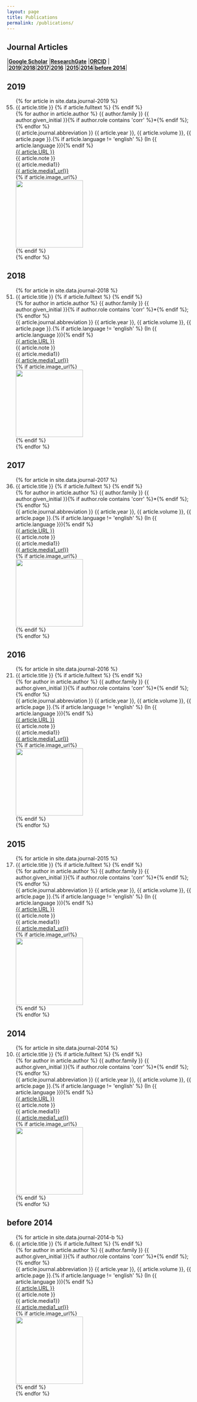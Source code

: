 ```yaml
---
layout: page
title: Publications
permalink: /publications/
---
```


## Journal Articles
|[**Google Scholar**](https://goo.gl/AgbNaK)
|[**ResearchGate**](https://www.researchgate.net/profile/Tao_Cheng13)
|[**ORCID**](http://orcid.org/0000-0003-4830-177X)
|  
|[**2019**](#2019)|[**2018**](#2018)|[**2017**](#2017)|[**2016**](#2016)
|[**2015**](#2015)|[**2014**](#2014)|[**before 2014**](#2014-b)|  

## <a name="2019"></a>2019

<div class='panel-pub'>
<ol start='55' reversed>
{% for article in site.data.journal-2019 %}
    <li>
    <div class="title">
    <span class="title">{{ article.title }}</span>
    {% if article.fulltext %}
        <a title="fulltext" href="{{ site.url }}/downloads/journal/{{ thesis.fulltext }}"><i class="fa fa-file-pdf-o"></i></a>
    {% endif %}
    </div>
    <div class='author'>
    {% for author in article.author %}
        <span class='{{ author.role }}'>{{ author.family }} {{ author.given_initial }}{% if author.role contains 'corr' %}*{% endif %}; </span>
    {% endfor %}
    </div>
    <div class="pubinfo">
    <span class="source">{{ article.journal.abbreviation }} </span><span class="year">{{ article.year }}, </span><span class="volume">{{ article.volume }}, </span><span class="page">{{ article.page }}.</span>{% if article.language != 'english' %}<span class="language"> (In {{ article.language }})</span>{% endif %}
    </div>
    <div class="url">
        <a href="{{ article.URL }}">{{ article.URL }}</a>
    </div>
    <div class="note">
        <span class="note">{{ article.note }}</span>
    </div>
    <div class="media1">
        <span class="media1">{{ article.media1}}</span>
    </div>
    <div class="media1_url">
        <a href="{{ article.media1_url}}">{{ article.media1_url}}</a>
    </div>
    {% if article.image_url%}
        <div class="image_url">
            <img src="{{ article.image_url}}" height="180" align="middle">
        </div>
    {% endif %}
    </li>
{% endfor %}
</ol>
</div>

## <a name="2018"></a>2018

<div class='panel-pub'>
<ol start='51' reversed>
{% for article in site.data.journal-2018 %}
    <li>
    <div class="title">
    <span class="title">{{ article.title }}</span>
    {% if article.fulltext %}
        <a title="fulltext" href="{{ site.url }}/downloads/journal/{{ thesis.fulltext }}"><i class="fa fa-file-pdf-o"></i></a>
    {% endif %}
    </div>
    <div class='author'>
    {% for author in article.author %}
        <span class='{{ author.role }}'>{{ author.family }} {{ author.given_initial }}{% if author.role contains 'corr' %}*{% endif %}; </span>
    {% endfor %}
    </div>
    <div class="pubinfo">
    <span class="source">{{ article.journal.abbreviation }} </span><span class="year">{{ article.year }}, </span><span class="volume">{{ article.volume }}, </span><span class="page">{{ article.page }}.</span>{% if article.language != 'english' %}<span class="language"> (In {{ article.language }})</span>{% endif %}
    </div>
    <div class="url">
        <a href="{{ article.URL }}">{{ article.URL }}</a>
    </div>
    <div class="note">
        <span class="note">{{ article.note }}</span>
    </div>
    <div class="media1">
        <span class="media1">{{ article.media1}}</span>
    </div>
    <div class="media1_url">
        <a href="{{ article.media1_url}}">{{ article.media1_url}}</a>
    </div>
    {% if article.image_url%}
        <div class="image_url">
            <img src="{{ article.image_url}}" height="180" align="middle">
        </div>
    {% endif %}
    </li>
{% endfor %}
</ol>
</div>


## <a name="2017"></a>2017

<div class='panel-pub'>
<ol start='36' reversed>
{% for article in site.data.journal-2017 %}
    <li>
    <div class="title">
    <span class="title">{{ article.title }}</span>
    {% if article.fulltext %}
        <a title="fulltext" href="{{ site.url }}/downloads/journal/{{ thesis.fulltext }}"><i class="fa fa-file-pdf-o"></i></a>
    {% endif %}
    </div>
    <div class='author'>
    {% for author in article.author %}
        <span class='{{ author.role }}'>{{ author.family }} {{ author.given_initial }}{% if author.role contains 'corr' %}*{% endif %}; </span>
    {% endfor %}
    </div>
    <div class="pubinfo">
    <span class="source">{{ article.journal.abbreviation }} </span><span class="year">{{ article.year }}, </span><span class="volume">{{ article.volume }}, </span><span class="page">{{ article.page }}.</span>{% if article.language != 'english' %}<span class="language"> (In {{ article.language }})</span>{% endif %}
    </div>
    <div class="url">
        <a href="{{ article.URL }}">{{ article.URL }}</a>
    </div>
    <div class="note">
        <span class="note">{{ article.note }}</span>
    </div>
    <div class="media1">
        <span class="media1">{{ article.media1}}</span>
    </div>
    <div class="media1_url">
        <a href="{{ article.media1_url}}">{{ article.media1_url}}</a>
    </div>
    {% if article.image_url%}
        <div class="image_url">
            <img src="{{ article.image_url}}" height="180" align="middle">
        </div>
    {% endif %}
    </li>
{% endfor %}
</ol>
</div>


## <a name="2016"></a>2016

<div class='panel-pub'>
<ol start='21' reversed>
{% for article in site.data.journal-2016 %}
    <li>
    <div class="title">
    <span class="title">{{ article.title }}</span>
    {% if article.fulltext %}
        <a title="fulltext" href="{{ site.url }}/downloads/journal/{{ thesis.fulltext }}"><i class="fa fa-file-pdf-o"></i></a>
    {% endif %}
    </div>
    <div class='author'>
    {% for author in article.author %}
        <span class='{{ author.role }}'>{{ author.family }} {{ author.given_initial }}{% if author.role contains 'corr' %}*{% endif %}; </span>
    {% endfor %}
    </div>
    <div class="pubinfo">
    <span class="source">{{ article.journal.abbreviation }} </span><span class="year">{{ article.year }}, </span><span class="volume">{{ article.volume }}, </span><span class="page">{{ article.page }}.</span>{% if article.language != 'english' %}<span class="language"> (In {{ article.language }})</span>{% endif %}
    </div>
    <div class="url">
        <a href="{{ article.URL }}">{{ article.URL }}</a>
    </div>
    <div class="note">
        <span class="note">{{ article.note }}</span>
    </div>
    <div class="media1">
        <span class="media1">{{ article.media1}}</span>
    </div>
    <div class="media1_url">
        <a href="{{ article.media1_url}}">{{ article.media1_url}}</a>
    </div>
    {% if article.image_url%}
        <div class="image_url">
            <img src="{{ article.image_url}}" height="180" align="middle">
        </div>
    {% endif %}
    </li>
{% endfor %}
</ol>
</div>


## <a name="2015"></a>2015

<div class='panel-pub'>
<ol start='17' reversed>
{% for article in site.data.journal-2015 %}
    <li>
    <div class="title">
    <span class="title">{{ article.title }}</span>
    {% if article.fulltext %}
        <a title="fulltext" href="{{ site.url }}/downloads/journal/{{ thesis.fulltext }}"><i class="fa fa-file-pdf-o"></i></a>
    {% endif %}
    </div>
    <div class='author'>
    {% for author in article.author %}
        <span class='{{ author.role }}'>{{ author.family }} {{ author.given_initial }}{% if author.role contains 'corr' %}*{% endif %}; </span>
    {% endfor %}
    </div>
    <div class="pubinfo">
    <span class="source">{{ article.journal.abbreviation }} </span><span class="year">{{ article.year }}, </span><span class="volume">{{ article.volume }}, </span><span class="page">{{ article.page }}.</span>{% if article.language != 'english' %}<span class="language"> (In {{ article.language }})</span>{% endif %}
    </div>
    <div class="url">
        <a href="{{ article.URL }}">{{ article.URL }}</a>
    </div>
    <div class="note">
        <span class="note">{{ article.note }}</span>
    </div>
    <div class="media1">
        <span class="media1">{{ article.media1}}</span>
    </div>
    <div class="media1_url">
        <a href="{{ article.media1_url}}">{{ article.media1_url}}</a>
    </div>
    {% if article.image_url%}
        <div class="image_url">
            <img src="{{ article.image_url}}" height="180" align="middle">
        </div>
    {% endif %}
    </li>
{% endfor %}
</ol>
</div>

## <a name="2014"></a>2014

<div class='panel-pub'>
<ol start='10' reversed>
{% for article in site.data.journal-2014 %}
    <li>
    <div class="title">
    <span class="title">{{ article.title }}</span>
    {% if article.fulltext %}
        <a title="fulltext" href="{{ site.url }}/downloads/journal/{{ thesis.fulltext }}"><i class="fa fa-file-pdf-o"></i></a>
    {% endif %}
    </div>
    <div class='author'>
    {% for author in article.author %}
        <span class='{{ author.role }}'>{{ author.family }} {{ author.given_initial }}{% if author.role contains 'corr' %}*{% endif %}; </span>
    {% endfor %}
    </div>
    <div class="pubinfo">
    <span class="source">{{ article.journal.abbreviation }} </span><span class="year">{{ article.year }}, </span><span class="volume">{{ article.volume }}, </span><span class="page">{{ article.page }}.</span>{% if article.language != 'english' %}<span class="language"> (In {{ article.language }})</span>{% endif %}
    </div>
    <div class="url">
        <a href="{{ article.URL }}">{{ article.URL }}</a>
    </div>
    <div class="note">
        <span class="note">{{ article.note }}</span>
    </div>
    <div class="media1">
        <span class="media1">{{ article.media1}}</span>
    </div>
    <div class="media1_url">
        <a href="{{ article.media1_url}}">{{ article.media1_url}}</a>
    </div>
    {% if article.image_url%}
        <div class="image_url">
            <img src="{{ article.image_url}}" height="180" align="middle">
        </div>
    {% endif %}
    </li>
{% endfor %}
</ol>
</div>

## <a name="2014-b"></a>before 2014

<div class='panel-pub'>
<ol start='6' reversed>
{% for article in site.data.journal-2014-b %}
    <li>
    <div class="title">
    <span class="title">{{ article.title }}</span>
    {% if article.fulltext %}
        <a title="fulltext" href="{{ site.url }}/downloads/journal/{{ thesis.fulltext }}"><i class="fa fa-file-pdf-o"></i></a>
    {% endif %}
    </div>
    <div class='author'>
    {% for author in article.author %}
        <span class='{{ author.role }}'>{{ author.family }} {{ author.given_initial }}{% if author.role contains 'corr' %}*{% endif %}; </span>
    {% endfor %}
    </div>
    <div class="pubinfo">
    <span class="source">{{ article.journal.abbreviation }} </span><span class="year">{{ article.year }}, </span><span class="volume">{{ article.volume }}, </span><span class="page">{{ article.page }}.</span>{% if article.language != 'english' %}<span class="language"> (In {{ article.language }})</span>{% endif %}
    </div>
    <div class="url">
        <a href="{{ article.URL }}">{{ article.URL }}</a>
    </div>
    <div class="note">
        <span class="note">{{ article.note }}</span>
    </div>
    <div class="media1">
        <span class="media1">{{ article.media1}}</span>
    </div>
    <div class="media1_url">
        <a href="{{ article.media1_url}}">{{ article.media1_url}}</a>
    </div>
    {% if article.image_url%}
        <div class="image_url">
            <img src="{{ article.image_url}}" height="180" align="middle">
        </div>
    {% endif %}
    </li>
{% endfor %}
</ol>
</div>


